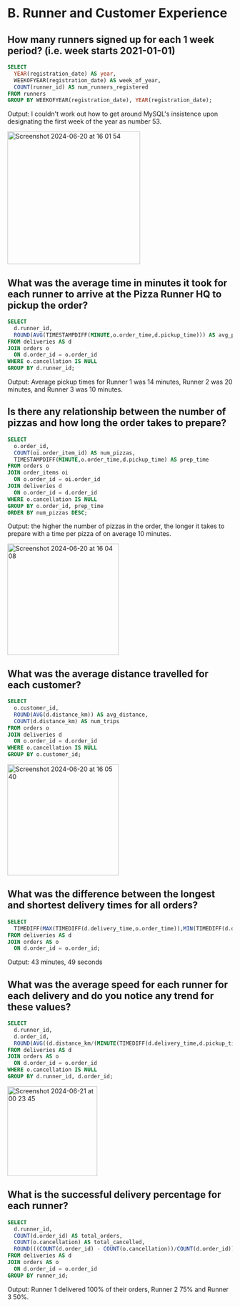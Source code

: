 # B. Runner and Customer Experience

## How many runners signed up for each 1 week period? (i.e. week starts 2021-01-01)

```sql
SELECT 
  YEAR(registration_date) AS year,
  WEEKOFYEAR(registration_date) AS week_of_year,
  COUNT(runner_id) AS num_runners_registered
FROM runners
GROUP BY WEEKOFYEAR(registration_date), YEAR(registration_date);
```

Output: I couldn't work out how to get around MySQL's insistence upon designating the first week of the year as number 53.

<img width="297" alt="Screenshot 2024-06-20 at 16 01 54" src="https://github.com/amelia-long/8-week-sql-challenge/assets/158860669/284c4f07-be9b-474d-8b76-6429457bc22d">


## What was the average time in minutes it took for each runner to arrive at the Pizza Runner HQ to pickup the order?

```sql
SELECT
  d.runner_id,
  ROUND(AVG(TIMESTAMPDIFF(MINUTE,o.order_time,d.pickup_time))) AS avg_pickup_time_mins
FROM deliveries AS d
JOIN orders o
  ON d.order_id = o.order_id
WHERE o.cancellation IS NULL
GROUP BY d.runner_id;
```

Output: Average pickup times for Runner 1 was 14 minutes, Runner 2 was 20 minutes, and Runner 3 was 10 minutes.

## Is there any relationship between the number of pizzas and how long the order takes to prepare?

```sql
SELECT
  o.order_id,
  COUNT(oi.order_item_id) AS num_pizzas,
  TIMESTAMPDIFF(MINUTE,o.order_time,d.pickup_time) AS prep_time
FROM orders o
JOIN order_items oi
  ON o.order_id = oi.order_id
JOIN deliveries d
  ON o.order_id = d.order_id
WHERE o.cancellation IS NULL
GROUP BY o.order_id, prep_time
ORDER BY num_pizzas DESC;
```

Output: the higher the number of pizzas in the order, the longer it takes to prepare with a time per pizza of on average 10 minutes.

<img width="249" alt="Screenshot 2024-06-20 at 16 04 08" src="https://github.com/amelia-long/8-week-sql-challenge/assets/158860669/7056e9c7-0055-437e-889b-562b17ebccc9">


## What was the average distance travelled for each customer?

```sql
SELECT
  o.customer_id,
  ROUND(AVG(d.distance_km)) AS avg_distance,
  COUNT(d.distance_km) AS num_trips
FROM orders o
JOIN deliveries d
  ON o.order_id = d.order_id
WHERE o.cancellation IS NULL
GROUP BY o.customer_id;
```

<img width="249" alt="Screenshot 2024-06-20 at 16 05 40" src="https://github.com/amelia-long/8-week-sql-challenge/assets/158860669/c09db930-c505-40e4-9685-d78379a1dfe6">


## What was the difference between the longest and shortest delivery times for all orders?

```sql
SELECT
  TIMEDIFF(MAX(TIMEDIFF(d.delivery_time,o.order_time)),MIN(TIMEDIFF(d.delivery_time,o.order_time))) AS long_short_time_diff
FROM deliveries AS d
JOIN orders AS o
  ON d.order_id = o.order_id;
```

Output: 43 minutes, 49 seconds

## What was the average speed for each runner for each delivery and do you notice any trend for these values?

```sql
SELECT 
  d.runner_id,
  d.order_id,
  ROUND(AVG((d.distance_km/(MINUTE(TIMEDIFF(d.delivery_time,d.pickup_time)))) * 60),2) AS avg_speed
FROM deliveries AS d
JOIN orders AS o
  ON d.order_id = o.order_id
WHERE o.cancellation IS NULL
GROUP BY d.runner_id, d.order_id;
```

<img width="201" alt="Screenshot 2024-06-21 at 00 23 45" src="https://github.com/amelia-long/8-week-sql-challenge/assets/158860669/6a770801-ff24-43af-8385-142bf8acae4a">


## What is the successful delivery percentage for each runner?

```sql
SELECT
  d.runner_id,
  COUNT(d.order_id) AS total_orders,
  COUNT(o.cancellation) AS total_cancelled,
  ROUND(((COUNT(d.order_id) - COUNT(o.cancellation))/COUNT(d.order_id)) * 100) AS percentage_delivered
FROM deliveries AS d
JOIN orders AS o
  ON d.order_id = o.order_id
GROUP BY runner_id;
```

Output: Runner 1 delivered 100% of their orders, Runner 2 75% and Runner 3 50%.

